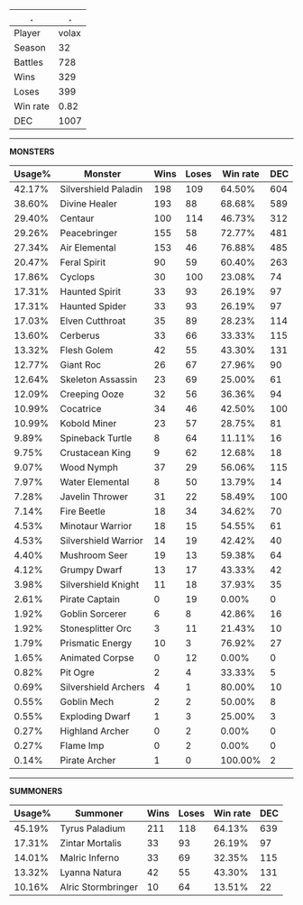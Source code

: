 .|.
|-|-
Player|volax
Season|32
Battles|728
Wins|329
Loses|399
Win rate|0.82
DEC|1007

---
**MONSTERS**

Usage%|Monster|Wins|Loses|Win rate|DEC|
-|-|-|-|-|-|
42.17%|Silvershield Paladin|198|109|64.50%|604|
38.60%|Divine Healer|193|88|68.68%|589|
29.40%|Centaur|100|114|46.73%|312|
29.26%|Peacebringer|155|58|72.77%|481|
27.34%|Air Elemental|153|46|76.88%|485|
20.47%|Feral Spirit|90|59|60.40%|263|
17.86%|Cyclops|30|100|23.08%|74|
17.31%|Haunted Spirit|33|93|26.19%|97|
17.31%|Haunted Spider|33|93|26.19%|97|
17.03%|Elven Cutthroat|35|89|28.23%|114|
13.60%|Cerberus|33|66|33.33%|115|
13.32%|Flesh Golem|42|55|43.30%|131|
12.77%|Giant Roc|26|67|27.96%|90|
12.64%|Skeleton Assassin|23|69|25.00%|61|
12.09%|Creeping Ooze|32|56|36.36%|94|
10.99%|Cocatrice|34|46|42.50%|100|
10.99%|Kobold Miner|23|57|28.75%|81|
9.89%|Spineback Turtle|8|64|11.11%|16|
9.75%|Crustacean King|9|62|12.68%|18|
9.07%|Wood Nymph|37|29|56.06%|115|
7.97%|Water Elemental|8|50|13.79%|14|
7.28%|Javelin Thrower|31|22|58.49%|100|
7.14%|Fire Beetle|18|34|34.62%|70|
4.53%|Minotaur Warrior|18|15|54.55%|61|
4.53%|Silvershield Warrior|14|19|42.42%|40|
4.40%|Mushroom Seer|19|13|59.38%|64|
4.12%|Grumpy Dwarf|13|17|43.33%|42|
3.98%|Silvershield Knight|11|18|37.93%|35|
2.61%|Pirate Captain|0|19|0.00%|0|
1.92%|Goblin Sorcerer|6|8|42.86%|16|
1.92%|Stonesplitter Orc|3|11|21.43%|10|
1.79%|Prismatic Energy|10|3|76.92%|27|
1.65%|Animated Corpse|0|12|0.00%|0|
0.82%|Pit Ogre|2|4|33.33%|5|
0.69%|Silvershield Archers|4|1|80.00%|10|
0.55%|Goblin Mech|2|2|50.00%|8|
0.55%|Exploding Dwarf|1|3|25.00%|3|
0.27%|Highland Archer|0|2|0.00%|0|
0.27%|Flame Imp|0|2|0.00%|0|
0.14%|Pirate Archer|1|0|100.00%|2|

---
**SUMMONERS**

Usage%|Summoner|Wins|Loses|Win rate|DEC|
-|-|-|-|-|-|
45.19%|Tyrus Paladium|211|118|64.13%|639|
17.31%|Zintar Mortalis|33|93|26.19%|97|
14.01%|Malric Inferno|33|69|32.35%|115|
13.32%|Lyanna Natura|42|55|43.30%|131|
10.16%|Alric Stormbringer|10|64|13.51%|22|
